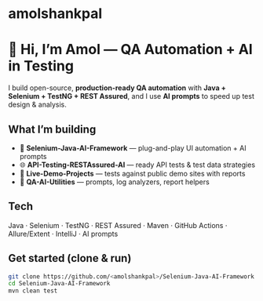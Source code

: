 # amolshankpal
# :wave: Hi, I’m Amol — QA Automation + AI in Testing

I build open-source, **production-ready QA automation** with **Java + Selenium + TestNG + REST Assured**, and I use **AI prompts** to speed up test design & analysis.

## What I’m building
- :wrench: **Selenium-Java-AI-Framework** — plug-and-play UI automation + AI prompts  
- :globe_with_meridians: **API-Testing-RESTAssured-AI** — ready API tests & test data strategies  
- :test_tube: **Live-Demo-Projects** — tests against public demo sites with reports  
- :toolbox: **QA-AI-Utilities** — prompts, log analyzers, report helpers

## Tech
Java · Selenium · TestNG · REST Assured · Maven · GitHub Actions · Allure/Extent · IntelliJ · AI prompts

## Get started (clone & run)
```bash
git clone https://github.com/<amolshankpal>/Selenium-Java-AI-Framework.git
cd Selenium-Java-AI-Framework
mvn clean test 
